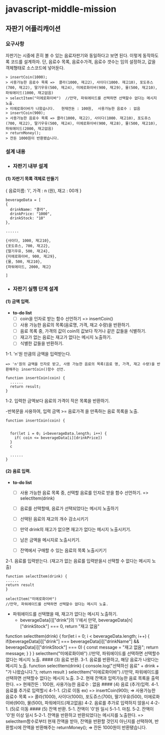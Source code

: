 # javascript-middle-mission

## 자판기 어플리캐이션

### 요구사항

자판기는 시중에 흔히 볼 수 있는 음료자판기와 동일하다고 보면 된다. 이렇게 동작하도록 코드를 설계하자. 단, 음료수 목록, 음료수가격, 음료수 갯수는 임의 설정하고, 값을 객체형태로 소스코드에 넣어둔다.


    > insertCoin(1000);
    > 사용가능한 음료수 목록 =>  콜라(1000, 재고2), 사이다(1000. 재고10), 포도쥬스(700, 재고2), 딸기우유(500, 재고4), 미에로화이바(900, 재고9), 물(500, 재고10), 파워에이드(1000, 재고없음)
    > selectItem("미에로화이바")  //만약, 파워에이드를 선택하면 선택할수 없다는 메시지 노출. 
    > 미에로화이바가 나왔습니다.   현재잔돈 : 100원,  사용가능한 음료수 : 없음
    > insertCoin(900);
    > 사용가능한 음료수 목록 => 콜라(1000, 재고2), 사이다(1000. 재고10), 포도쥬스(700, 재고2), 딸기우유(500, 재고4), 미에로화이바(900, 재고8), 물(500, 재고10), 파워에이드(2000, 재고없음)
    > returnMoney();
    > 잔돈 1000원이 반환됐습니다.

### 설계 내용

- ### 자판기 내부 설계

#### (1) 자판기 목록 객체로 만들기 
{ 음료이름: 'i', 가격 : n (원), 재고 : 00개 }

    beverageData = [
    {
      drinkName: "콜라",
      drinkPrice: "1000",
      drinkStock: "10"
    },

    ......

    {사이다, 1000, 재고10},
    {포도쥬스, 700, 재고2},
    {딸기우유, 500, 재고4},
    {미에로화이바, 900, 재고9},
    {물, 500, 재고10},
    {파워에이드, 2000, 재고}

    ]

- ### 자판기 실행 단계 설계

#### (1) 금액 입력.

- **to-do list**
  - [ ]  coin을 인자로 받는 함수 선언하기 => insertCoin()
  - [ ]  사용 가능한 음료의 목록(음료명, 가격, 재고 수량)을 반환하기.
    - [ ]  음료 목록 중, 가격의 값이 coin의 값보다 작거나 같은 값들을 식별하기.
    - [ ]  재고가 없는 음료는 재고가 없다는 메시지 노출하기.
    - [ ]  식별한 값들을 반환하기.

1-1. 'n'원 만큼의 금액을 입력받는다.

    => 'n'원의 금액을 인자로 받고, 사용 가능한 음료의 목록(음료 명, 가격, 재고 수량)을 반환해주는 insertCoin()함수 선언.

    function insertCoin(coin) {
      ......
      return result;
    }

1-2. 입력한 금액보다 음료의 가격이 작은 목록을 반환하기.

-반복문을 사용하여, 입력 금액 >= 음료가격 을 만족하는 음료 목록을 노출.

    function insertCoin(coin) {
      

      for(let i = 0; i<beverageData.length; i++) {
        if( coin <= beverageData[i][drinkPrice])
      }
      c

      ......
    }

#### (2) 음료 입력.

- **to-do list**
  - [ ]  사용 가능한 음료 목록 중, 선택할 음료를 인자로 받을 함수 선언하기. => selectItem(drink)
  - [ ]  음료를 선택할때, 음료가 선택되었다는 메시지 노출하기
  - [ ]  선택된 음료의 재고의 개수 감소시키기
  - [ ]  만약 drink의 재고가 없으면 재고가 없다는 메시지 노출시키기.
  - [ ]  남은 금액을 메시지로 노출시키기.
  - [ ]  잔액에서 구매할 수 있는 음료의 목록 노출시키기


2-1. 음료를 입력받는다. (재고가 없는 음료를 입력받을시 선택할 수 없다는 메시지 노출)
    
    function selectItem(drink) {
    ......
    return result
    }

    selectItem("미에로화이바")
    //만약, 파워에이드를 선택하면 선택할수 없다는 메시지 노출.

- 파워에이드를 선택했을 때, 재고가 없다는 메시지 노출하기.
  - beverageData[i]["drink"]의 'i'에서 만약, beverageData[n]["drinkStock"] === 0, return "재고 없음"
<?>

    function selectItem(drink) {
      for(let i = 0; i < beverageData.length; i++) {
        if(beverageData[i]["drink"] === beverageData[i]["drinkName"] && beverageData[i]["drinkStock"] === 0) {
          const message = "재고 없음";
          return message;
        }
      }
    }

    selectItem("미에로화이바")
    //만약, 파워에이드를 선택하면 선택할수 없다는 메시지 노출.

#### (3) 음료 반환.

  3-1. 음료를 반환하고, 해당 음료가 나왔다는 메시지 노출.
  
    function selectItem(drink) {
    console.log("선택하신 음료" + drink + "가 나왔습니다.");
    return result
    }

    selectItem("미에로화이바")
    //만약, 파워에이드를 선택하면 선택할수 없다는 메시지 노출.

  3-2. 현재 잔액과 입력가능한 음료 목록을 출력한다.
  
    => 현재잔돈 : 100원,  사용가능한 음료수 : 없음
  
#### (4) 음료 (추가)입력.
  4-1. 음료를 추가로 입력할시
  
  4-1-1. (2)로 이동
    
    ex)
    => insertCoin(900);
    => 사용가능한 음료수 목록
    => 콜라(1000), 사이다(1000), 포도쥬스(700), 딸기우유(500), 미에로화이바(900), 물(500), 파워에이드(재고없음)
    
  4-2. 음료를 추가로 입력하지 않을시
  
  4-2-1. (5)로 이동

#### (5) 잔액 반환.
  5-1. 잔액이 '0'원 일시
  
  5-1-1. 마침.
   
  5-2. 잔액이 '0'원 이상 일시
  
  5-2-1. 잔액을 반환하고 반환되었다는 메시지를 노출한다.
    
      => selectItem함수로부터 현재 잔액을 받아, 잔액을 반환할 것인지 아닌지를 선택하여, 반환할시에 잔액을 반환해주는 returnMoney();
      => 잔돈 1000원이 반환됐습니다.
